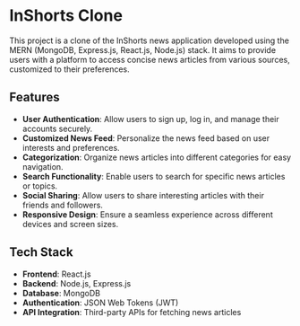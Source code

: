 # InShorts Clone

This project is a clone of the InShorts news application developed using the MERN (MongoDB, Express.js, React.js, Node.js) stack. It aims to provide users with a platform to access concise news articles from various sources, customized to their preferences.

## Features

- **User Authentication**: Allow users to sign up, log in, and manage their accounts securely.
- **Customized News Feed**: Personalize the news feed based on user interests and preferences.
- **Categorization**: Organize news articles into different categories for easy navigation.
- **Search Functionality**: Enable users to search for specific news articles or topics.
- **Social Sharing**: Allow users to share interesting articles with their friends and followers.
- **Responsive Design**: Ensure a seamless experience across different devices and screen sizes.

## Tech Stack

- **Frontend**: React.js
- **Backend**: Node.js, Express.js
- **Database**: MongoDB
- **Authentication**: JSON Web Tokens (JWT)
- **API Integration**: Third-party APIs for fetching news articles


